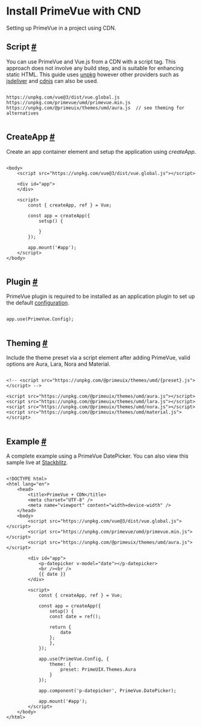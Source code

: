 # Install PrimeVue with CND

Setting up PrimeVue in a project using CDN.

## Script [#](https://primevue.org/cdn/#script)

You can use PrimeVue and Vue.js from a CDN with a script tag. This approach does not involve any build step, and is suitable for enhancing static HTML. This guide uses [unpkg](https://www.unpkg.com/) however other providers such as [jsdeliver](https://www.jsdelivr.com) and [cdnjs](https://cdnjs.com) can also be used.

```

https://unpkg.com/vue@3/dist/vue.global.js
https://unpkg.com/primevue/umd/primevue.min.js
https://unpkg.com/@primeuix/themes/umd/aura.js  // see theming for alternatives


```

## CreateApp [#](https://primevue.org/cdn/#createapp)

Create an app container element and setup the application using *createApp*.

```

<body>
    <script src="https://unpkg.com/vue@3/dist/vue.global.js"></script>

    <div id="app">
    </div>

    <script>
        const { createApp, ref } = Vue;

        const app = createApp({
            setup() {

            }
        });

        app.mount('#app');
    </script>
</body>


```

## Plugin [#](https://primevue.org/cdn/#plugin)

PrimeVue plugin is required to be installed as an application plugin to set up the default [configuration](https://primevue.org/configuration).

```

app.use(PrimeVue.Config);


```

## Theming [#](https://primevue.org/cdn/#theming)

Include the theme preset via a script element after adding PrimeVue, valid options are Aura, Lara, Nora and Material.

```

<!-- <script src="https://unpkg.com/@primeuix/themes/umd/{preset}.js"></script> -->

<script src="https://unpkg.com/@primeuix/themes/umd/aura.js"></script>
<script src="https://unpkg.com/@primeuix/themes/umd/lara.js"></script>
<script src="https://unpkg.com/@primeuix/themes/umd/nora.js"></script>
<script src="https://unpkg.com/@primeuix/themes/umd/material.js"></script>


```

## Example [#](https://primevue.org/cdn/#example)

A complete example using a PrimeVue DatePicker. You can also view this sample live at [Stackblitz](https://stackblitz.com/edit/web-platform-jt1jz4?file=index.html).

```

<!DOCTYPE html>
<html lang="en">
    <head>
        <title>PrimeVue + CDN</title>
        <meta charset="UTF-8" />
        <meta name="viewport" content="width=device-width" />
    </head>
    <body>
        <script src="https://unpkg.com/vue@3/dist/vue.global.js"></script>
        <script src="https://unpkg.com/primevue/umd/primevue.min.js"></script>
        <script src="https://unpkg.com/@primeuix/themes/umd/aura.js"></script>

        <div id="app">
            <p-datepicker v-model="date"></p-datepicker>
            <br /><br />
            {{ date }}
        </div>

        <script>
            const { createApp, ref } = Vue;

            const app = createApp({
                setup() {
                const date = ref();

                return {
                    date
                };
                },
            });

            app.use(PrimeVue.Config, {
                theme: {
                    preset: PrimeUIX.Themes.Aura
                }
            });

            app.component('p-datepicker', PrimeVue.DatePicker);

            app.mount('#app');
        </script>
    </body>
</html>


```